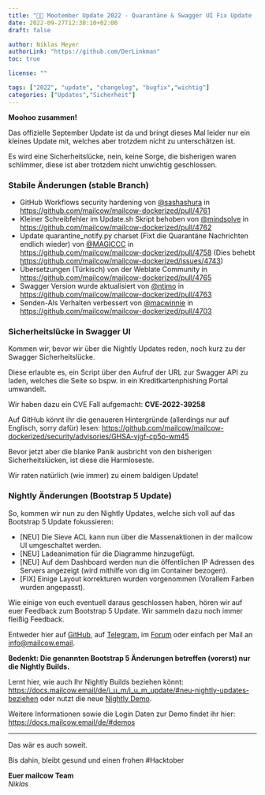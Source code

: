 ```yaml
---
title: "🍂🐄 Mootember Update 2022 - Quarantäne & Swagger UI Fix Update | Änderungen"
date: 2022-09-27T12:30:10+02:00
draft: false

author: Niklas Meyer
authorLink: "https://github.com/DerLinkman"
toc: true

license: ""

tags: ["2022", "update", "changelog", "bugfix","wichtig"]
categories: ["Updates","Sicherheit"]
---
```


**Moohoo zusammen!**

Das offizielle September Update ist da und bringt dieses Mal leider nur ein kleines Update mit, welches aber trotzdem nicht zu unterschätzen ist.

Es wird eine Sicherheitslücke, nein, keine Sorge, die bisherigen waren schlimmer, diese ist aber trotzdem nicht unwichtig geschlossen.

<!--more-->

### Stabile Änderungen (stable Branch)

* GitHub Workflows security hardening von [@sashashura](https://github.com/sashashura) in https://github.com/mailcow/mailcow-dockerized/pull/4761
* Kleiner Schreibfehler im Update.sh Skript behoben von [@mindsolve](https://github.com/mindsolve) in https://github.com/mailcow/mailcow-dockerized/pull/4762
* Update quarantine_notify.py charset (Fixt die Quarantäne Nachrichten endlich wieder) von [@MAGICCC](https://github.com/MAGICCC) in https://github.com/mailcow/mailcow-dockerized/pull/4758 (Dies behebt https://github.com/mailcow/mailcow-dockerized/issues/4743)
* Übersetzungen (Türkisch) von der Weblate Community in https://github.com/mailcow/mailcow-dockerized/pull/4765
* Swagger Version wurde aktualisiert von [@ntimo](https://github.com/ntimo) in https://github.com/mailcow/mailcow-dockerized/pull/4763
* Senden-Als Verhalten verbessert von [@macwinnie](https://github.com/macwinnie) in https://github.com/mailcow/mailcow-dockerized/pull/4703

### Sicherheitslücke in Swagger UI

Kommen wir, bevor wir über die Nightly Updates reden, noch kurz zu der Swagger Sicherheitslücke.

Diese erlaubte es, ein Script über den Aufruf der URL zur Swagger API zu laden, welches die Seite so bspw. in ein Kreditkartenphishing Portal umwandelt.

Wir haben dazu ein CVE Fall aufgemacht: **CVE-2022-39258**

Auf GitHub könnt ihr die genaueren Hintergründe (allerdings nur auf Englisch, sorry dafür) lesen: https://github.com/mailcow/mailcow-dockerized/security/advisories/GHSA-vjgf-cp5p-wm45

Bevor jetzt aber die blanke Panik ausbricht von den bisherigen Sicherheitslücken, ist diese die Harmloseste.

Wir raten natürlich (wie immer) zu einem baldigen Update!

### Nightly Änderungen (Bootstrap 5 Update)

So, kommen wir nun zu den Nightly Updates, welche sich voll auf das Bootstrap 5 Update fokussieren:

* [NEU] Die Sieve ACL kann nun über die Massenaktionen in der mailcow UI umgeschaltet werden.
* [NEU] Ladeanimation für die Diagramme hinzugefügt.
* [NEU] Auf dem Dashboard werden nun die öffentlichen IP Adressen des Servers angezeigt (wird mithilfe von dig im Container bezogen).
* [FIX] Einige Layout korrekturen wurden vorgenommen (Vorallem Farben wurden angepasst).

Wie einige von euch eventuell daraus geschlossen haben, hören wir auf euer Feedback zum Bootstrap 5 Update. Wir sammeln dazu noch immer fleißig Feedback.

Entweder hier auf [GitHub](https://github.com/mailcow/mailcow-dockerized/discussions/4734), auf [Telegram](https://t.me/mailcow), im [Forum](https://community.mailcow.email/d/1914-feedback-auf-bootstrap-5-ui-update-gesucht) oder einfach per Mail an info@mailcow.email.

**Bedenkt: Die genannten Bootstrap 5 Änderungen betreffen (vorerst) nur die Nightly Builds.**

Lernt hier, wie auch Ihr Nightly Builds beziehen könnt: https://docs.mailcow.email/de/i_u_m/i_u_m_update/#neu-nightly-updates-beziehen oder nutzt die neue [Nightly Demo](https://nightly-demo.mailcow.email). 

Weitere Informationen sowie die Login Daten zur Demo findet ihr hier: https://docs.mailcow.email/de/#demos

---

Das wär es auch soweit.

Bis dahin, bleibt gesund und einen frohen #Hacktober

**Euer mailcow Team** <br>
*Niklas*